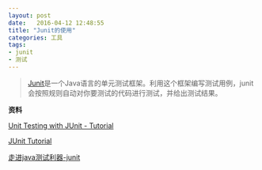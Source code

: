 ```yaml
---
layout: post
date:   2016-04-12 12:48:55
title: "Junit的使用"
categories: 工具
tags: 
- junit
- 测试
---
```


>[Junit](http://junit.org/junit4/)是一个Java语言的单元测试框架。利用这个框架编写测试用例，junit会按照规则自动对你要测试的代码进行测试，并给出测试结果。







**资料**

[Unit Testing with JUnit - Tutorial](http://www.vogella.com/tutorials/JUnit/article.html)

[JUnit Tutorial](http://www.tutorialspoint.com/junit/)

[走进java测试利器-junit](http://developer.51cto.com/art/201103/252490.htm)

